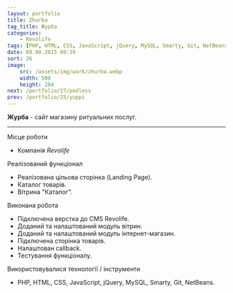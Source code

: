 ```yaml
---
layout: portfolio
title: Zhurba
tag_title: Журба
categories:
    - Revolife
tags: [PHP, HTML, CSS, JavaScript, jQuery, MySQL, Smarty, Git, NetBeans]
date: 09.08.2015 00:39
sort: 26
image: 
    src: /assets/img/work/zhurba.webp 
    width: 500
    height: 284
next: /portfolio/27/podless
prev: /portfolio/25/yuppi
---
```


**Журба** - сайт магазину ритуальних послуг.

---

Місце роботи

* Компанія _Revolife_

Реалізований функціонал

* Реалізована цільова сторінка (Landing Page).
* Каталог товарів.
* Вітрина "Каталог".

Виконана робота

* Підключена верстка до CMS Revolife.
* Доданий та налаштований модуль вітрин.
* Доданий та налаштований модуль інтернет-магазин.
* Підключена сторінка товарів.
* Налаштован сallback.
* Тестування функціоналу.

Використовувалися технології / інструменти

* PHP, HTML, CSS, JavaScript, jQuery, MySQL, Smarty, Git, NetBeans.
